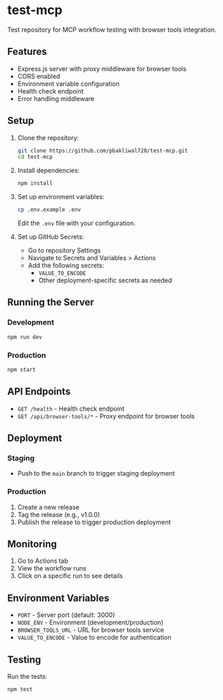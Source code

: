 # test-mcp

Test repository for MCP workflow testing with browser tools integration.

## Features

- Express.js server with proxy middleware for browser tools
- CORS enabled
- Environment variable configuration
- Health check endpoint
- Error handling middleware

## Setup

1. Clone the repository:
   ```bash
   git clone https://github.com/pbakliwal720/test-mcp.git
   cd test-mcp
   ```

2. Install dependencies:
   ```bash
   npm install
   ```

3. Set up environment variables:
   ```bash
   cp .env.example .env
   ```
   Edit the `.env` file with your configuration.

4. Set up GitHub Secrets:
   - Go to repository Settings
   - Navigate to Secrets and Variables > Actions
   - Add the following secrets:
     - `VALUE_TO_ENCODE`
     - Other deployment-specific secrets as needed

## Running the Server

### Development
```bash
npm run dev
```

### Production
```bash
npm start
```

## API Endpoints

- `GET /health` - Health check endpoint
- `GET /api/browser-tools/*` - Proxy endpoint for browser tools

## Deployment

### Staging
- Push to the `main` branch to trigger staging deployment

### Production
1. Create a new release
2. Tag the release (e.g., v1.0.0)
3. Publish the release to trigger production deployment

## Monitoring

1. Go to Actions tab
2. View the workflow runs
3. Click on a specific run to see details

## Environment Variables

- `PORT` - Server port (default: 3000)
- `NODE_ENV` - Environment (development/production)
- `BROWSER_TOOLS_URL` - URL for browser tools service
- `VALUE_TO_ENCODE` - Value to encode for authentication

## Testing

Run the tests:
```bash
npm test
```